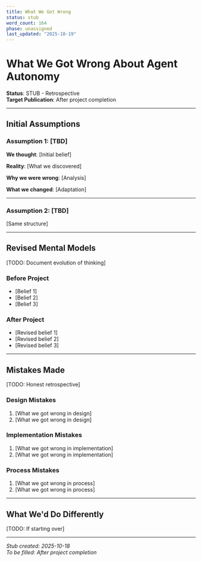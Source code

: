 ```yaml
---
title: What We Got Wrong
status: stub
word_count: 164
phase: unassigned
last_updated: "2025-10-19"
---
```


# What We Got Wrong About Agent Autonomy

**Status**: STUB - Retrospective  
**Target Publication**: After project completion  

---

## Initial Assumptions

### Assumption 1: [TBD]

**We thought**: [Initial belief]

**Reality**: [What we discovered]

**Why we were wrong**: [Analysis]

**What we changed**: [Adaptation]

---

### Assumption 2: [TBD]

[Same structure]

---

## Revised Mental Models

[TODO: Document evolution of thinking]

### Before Project

- [Belief 1]
- [Belief 2]
- [Belief 3]

### After Project

- [Revised belief 1]
- [Revised belief 2]
- [Revised belief 3]

---

## Mistakes Made

[TODO: Honest retrospective]

### Design Mistakes

1. [What we got wrong in design]
2. [What we got wrong in design]

### Implementation Mistakes

1. [What we got wrong in implementation]
2. [What we got wrong in implementation]

### Process Mistakes

1. [What we got wrong in process]
2. [What we got wrong in process]

---

## What We'd Do Differently

[TODO: If starting over]

---

*Stub created: 2025-10-18*  
*To be filled: After project completion*
